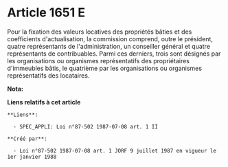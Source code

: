 # Article 1651 E

Pour la fixation des valeurs locatives des propriétés bâties et des coefficients d'actualisation, la commission comprend,
outre le président, quatre représentants de l'administration, un conseiller général et quatre représentants de contribuables.
Parmi ces derniers, trois sont désignés par les organisations ou organismes représentatifs des propriétaires d'immeubles
bâtis, le quatrième par les organisations ou organismes représentatifs des locataires.

**Nota:**



**Liens relatifs à cet article**

	**Liens**:

	  - SPEC_APPLI: Loi n°87-502 1987-07-08 art. 1 II

	**Créé par**:

	  - Loi n°87-502 1987-07-08 art. 1 JORF 9 juillet 1987 en vigueur le 1er janvier 1988
